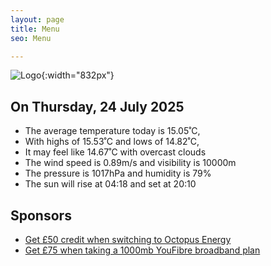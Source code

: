 ```yaml
---
layout: page
title: Menu
seo: Menu

---
```


![Logo](/images/logo.jpg){:width="832px"}

<!-- weather_marker starts -->
## On Thursday, 24 July 2025

- The average temperature today is 15.05˚C,
- With highs of 15.53˚C and lows of 14.82˚C,
- It may feel like 14.67˚C with overcast clouds
- The wind speed is 0.89m/s and visibility is 10000m
- The pressure is 1017hPa and humidity is 79%
- The sun will rise at 04:18 and set at 20:10

<!-- weather_marker ends -->

## Sponsors

- [Get £50 credit when switching to Octopus Energy](https://bit.ly/3oD1nnS)
- [Get £75 when taking a 1000mb YouFibre broadband plan](https://aklam.io/91zWhU?)
